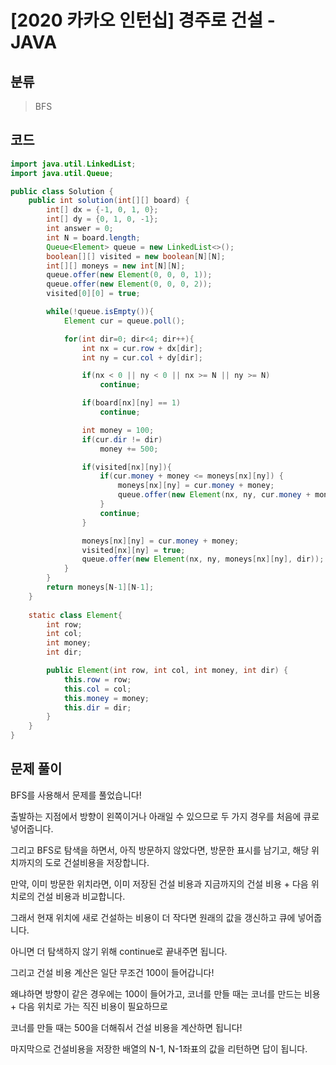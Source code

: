 # [2020 카카오 인턴십] 경주로 건설 - JAVA

## 분류
> BFS

## 코드
```java
import java.util.LinkedList;
import java.util.Queue;

public class Solution {
    public int solution(int[][] board) {
        int[] dx = {-1, 0, 1, 0};
        int[] dy = {0, 1, 0, -1};
        int answer = 0;
        int N = board.length;
        Queue<Element> queue = new LinkedList<>();
        boolean[][] visited = new boolean[N][N];
        int[][] moneys = new int[N][N];
        queue.offer(new Element(0, 0, 0, 1));
        queue.offer(new Element(0, 0, 0, 2));
        visited[0][0] = true;

        while(!queue.isEmpty()){
            Element cur = queue.poll();

            for(int dir=0; dir<4; dir++){
                int nx = cur.row + dx[dir];
                int ny = cur.col + dy[dir];

                if(nx < 0 || ny < 0 || nx >= N || ny >= N)
                    continue;

                if(board[nx][ny] == 1)
                    continue;

                int money = 100;
                if(cur.dir != dir)
                    money += 500;

                if(visited[nx][ny]){
                    if(cur.money + money <= moneys[nx][ny]) {
                        moneys[nx][ny] = cur.money + money;
                        queue.offer(new Element(nx, ny, cur.money + money, dir));
                    }
                    continue;
                }

                moneys[nx][ny] = cur.money + money;
                visited[nx][ny] = true;
                queue.offer(new Element(nx, ny, moneys[nx][ny], dir));
            }
        }
        return moneys[N-1][N-1];
    }
    
    static class Element{
        int row;
        int col;
        int money;
        int dir;

        public Element(int row, int col, int money, int dir) {
            this.row = row;
            this.col = col;
            this.money = money;
            this.dir = dir;
        }
    }
}
```

## 문제 풀이
BFS를 사용해서 문제를 풀었습니다!

출발하는 지점에서 방향이 왼쪽이거나 아래일 수 있으므로 두 가지 경우를 처음에 큐로 넣어줍니다.

그리고 BFS로 탐색을 하면서, 아직 방문하지 않았다면, 방문한 표시를 남기고, 해당 위치까지의 도로 건설비용을 저장합니다.

만약, 이미 방문한 위치라면, 이미 저장된 건설 비용과 지금까지의 건설 비용 + 다음 위치로의 건설 비용과 비교합니다.

그래서 현재 위치에 새로 건설하는 비용이 더 작다면 원래의 값을 갱신하고 큐에 넣어줍니다.

아니면 더 탐색하지 않기 위해 continue로 끝내주면 됩니다.

그리고 건설 비용 계산은 일단 무조건 100이 들어갑니다!

왜냐하면 방향이 같은 경우에는 100이 들어가고, 코너를 만들 때는 코너를 만드는 비용 + 다음 위치로 가는 직진 비용이 필요하므로

코너를 만들 때는 500을 더해줘서 건설 비용을 계산하면 됩니다!

마지막으로 건설비용을 저장한 배열의 N-1, N-1좌표의 값을 리턴하면 답이 됩니다.